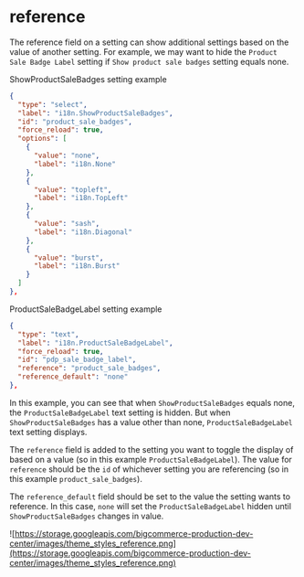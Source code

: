 # reference

The reference field on a setting can show additional settings based on the value of another setting. For example, we may want to hide the `Product Sale Badge Label` setting if `Show product sale badges` setting equals none.

ShowProductSaleBadges setting example

```json
{
  "type": "select",
  "label": "i18n.ShowProductSaleBadges",
  "id": "product_sale_badges",
  "force_reload": true,
  "options": [
    {
      "value": "none",
      "label": "i18n.None"
    },
    {
      "value": "topleft",
      "label": "i18n.TopLeft"
    },
    {
      "value": "sash",
      "label": "i18n.Diagonal"
    },
    {
      "value": "burst",
      "label": "i18n.Burst"
    }
  ]
},
```

ProductSaleBadgeLabel setting example

```json
{
  "type": "text",
  "label": "i18n.ProductSaleBadgeLabel",
  "force_reload": true,
  "id": "pdp_sale_badge_label",
  "reference": "product_sale_badges",
  "reference_default": "none"
},
```

In this example, you can see that when `ShowProductSaleBadges` equals none, the `ProductSaleBadgeLabel` text setting is hidden. But when `ShowProductSaleBadges` has a value other than none, `ProductSaleBadgeLabel` text setting displays.

The `reference` field is added to the setting you want to toggle the display of based on a value (so in this example `ProductSaleBadgeLabel`). The value for `reference` should be the `id` of whichever setting you are referencing (so in this example `product_sale_badges`).

The `reference_default` field should be set to the value the setting wants to reference. In this case, `none` will set the `ProductSaleBadgeLabel` hidden until `ShowProductSaleBadges` changes in value.

![https://storage.googleapis.com/bigcommerce-production-dev-center/images/theme_styles_reference.png](https://storage.googleapis.com/bigcommerce-production-dev-center/images/theme_styles_reference.png)
